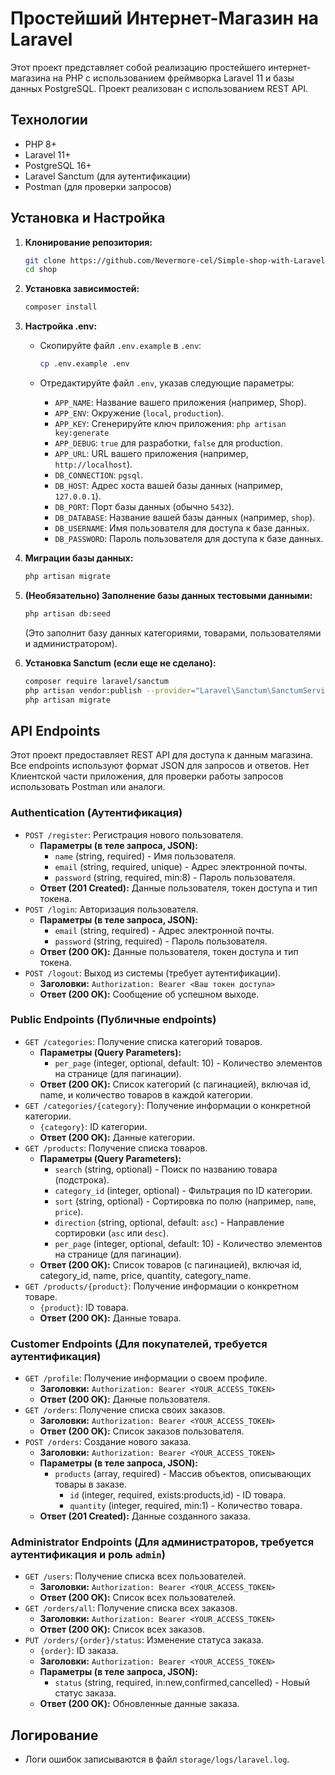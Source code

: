 # Простейший Интернет-Магазин на Laravel

Этот проект представляет собой реализацию простейшего интернет-магазина на PHP с использованием фреймворка Laravel 11 и базы данных PostgreSQL. Проект реализован с использованием REST API.

## Технологии

*   PHP 8+
*   Laravel 11+
*   PostgreSQL 16+
*   Laravel Sanctum (для аутентификации)
*   Postman (для проверки запросов)

## Установка и Настройка

1.  **Клонирование репозитория:**

    ```bash
    git clone https://github.com/Nevermore-cel/Simple-shop-with-Laravel.git
    cd shop 
    ```

2.  **Установка зависимостей:**

    ```bash
    composer install
    ```

3.  **Настройка .env:**

    *   Скопируйте файл `.env.example` в `.env`:

        ```bash
        cp .env.example .env
        ```

    *   Отредактируйте файл `.env`, указав следующие параметры:
        *   `APP_NAME`: Название вашего приложения (например, Shop).
        *   `APP_ENV`:  Окружение (`local`, `production`).
        *   `APP_KEY`:  Сгенерируйте ключ приложения: `php artisan key:generate`
        *   `APP_DEBUG`:  `true` для разработки, `false` для production.
        *   `APP_URL`:  URL вашего приложения (например, `http://localhost`).
        *   `DB_CONNECTION`: `pgsql`.
        *   `DB_HOST`: Адрес хоста вашей базы данных (например, `127.0.0.1`).
        *   `DB_PORT`: Порт базы данных (обычно `5432`).
        *   `DB_DATABASE`: Название вашей базы данных (например, `shop`).
        *   `DB_USERNAME`: Имя пользователя для доступа к базе данных.
        *   `DB_PASSWORD`: Пароль пользователя для доступа к базе данных.

4.  **Миграции базы данных:**

    ```bash
    php artisan migrate
    ```

5.  **(Необязательно) Заполнение базы данных тестовыми данными:**

    ```bash
    php artisan db:seed
    ```
    (Это заполнит базу данных категориями, товарами, пользователями и администратором).

6.  **Установка Sanctum (если еще не сделано):**

    ```bash
    composer require laravel/sanctum
    php artisan vendor:publish --provider="Laravel\Sanctum\SanctumServiceProvider"
    php artisan migrate
    ```

## API Endpoints

Этот проект предоставляет REST API для доступа к данным магазина. Все endpoints используют формат JSON для запросов и ответов. Нет Клиентской части приложения, для проверки работы запросов использовать Postman или аналоги.

### Authentication (Аутентификация)

*   `POST /register`:  Регистрация нового пользователя.
    *   **Параметры (в теле запроса, JSON):**
        *   `name` (string, required) - Имя пользователя.
        *   `email` (string, required, unique) - Адрес электронной почты.
        *   `password` (string, required, min:8) - Пароль пользователя.
    *   **Ответ (201 Created):**  Данные пользователя, токен доступа и тип токена.
*   `POST /login`:  Авторизация пользователя.
    *   **Параметры (в теле запроса, JSON):**
        *   `email` (string, required) - Адрес электронной почты.
        *   `password` (string, required) - Пароль пользователя.
    *   **Ответ (200 OK):** Данные пользователя, токен доступа и тип токена.
*   `POST /logout`:  Выход из системы (требует аутентификации).
    *   **Заголовки:** `Authorization: Bearer <Ваш токен доступа>`
    *   **Ответ (200 OK):** Сообщение об успешном выходе.

### Public Endpoints (Публичные endpoints)

*   `GET /categories`:  Получение списка категорий товаров.
    *   **Параметры (Query Parameters):**
        *   `per_page` (integer, optional, default: 10) - Количество элементов на странице (для пагинации).
    *   **Ответ (200 OK):**  Список категорий (с пагинацией), включая id, name, и количество товаров в каждой категории.
*   `GET /categories/{category}`: Получение информации о конкретной категории.
    *   `{category}`:  ID категории.
    *   **Ответ (200 OK):**  Данные категории.
*   `GET /products`:  Получение списка товаров.
    *   **Параметры (Query Parameters):**
        *   `search` (string, optional) - Поиск по названию товара (подстрока).
        *   `category_id` (integer, optional) - Фильтрация по ID категории.
        *   `sort` (string, optional) - Сортировка по полю (например, `name`, `price`).
        *   `direction` (string, optional, default: `asc`) - Направление сортировки (`asc` или `desc`).
        *   `per_page` (integer, optional, default: 10) - Количество элементов на странице (для пагинации).
    *   **Ответ (200 OK):** Список товаров (с пагинацией), включая id, category_id, name, price, quantity, category_name.
*   `GET /products/{product}`:  Получение информации о конкретном товаре.
    *   `{product}`: ID товара.
    *   **Ответ (200 OK):**  Данные товара.

### Customer Endpoints (Для покупателей, требуется аутентификация)

*   `GET /profile`:  Получение информации о своем профиле.
    *   **Заголовки:** `Authorization: Bearer <YOUR_ACCESS_TOKEN>`
    *   **Ответ (200 OK):**  Данные пользователя.
*   `GET /orders`:  Получение списка своих заказов.
    *   **Заголовки:** `Authorization: Bearer <YOUR_ACCESS_TOKEN>`
    *   **Ответ (200 OK):**  Список заказов пользователя.
*   `POST /orders`:  Создание нового заказа.
    *   **Заголовки:** `Authorization: Bearer <YOUR_ACCESS_TOKEN>`
    *   **Параметры (в теле запроса, JSON):**
        *   `products` (array, required) -  Массив объектов, описывающих товары в заказе.
            *   `id` (integer, required, exists:products,id) - ID товара.
            *   `quantity` (integer, required, min:1) - Количество товара.
    *   **Ответ (201 Created):**  Данные созданного заказа.

### Administrator Endpoints (Для администраторов, требуется аутентификация и роль `admin`)

*   `GET /users`:  Получение списка всех пользователей.
    *   **Заголовки:** `Authorization: Bearer <YOUR_ACCESS_TOKEN>`
    *   **Ответ (200 OK):**  Список всех пользователей.
*   `GET /orders/all`:  Получение списка всех заказов.
    *   **Заголовки:** `Authorization: Bearer <YOUR_ACCESS_TOKEN>`
    *   **Ответ (200 OK):**  Список всех заказов.
*   `PUT /orders/{order}/status`:  Изменение статуса заказа.
    *   `{order}`: ID заказа.
    *   **Заголовки:** `Authorization: Bearer <YOUR_ACCESS_TOKEN>`
    *   **Параметры (в теле запроса, JSON):**
        *   `status` (string, required, in:new,confirmed,cancelled) - Новый статус заказа.
    *   **Ответ (200 OK):**  Обновленные данные заказа.

## Логирование

*   Логи ошибок записываются в файл `storage/logs/laravel.log`.
